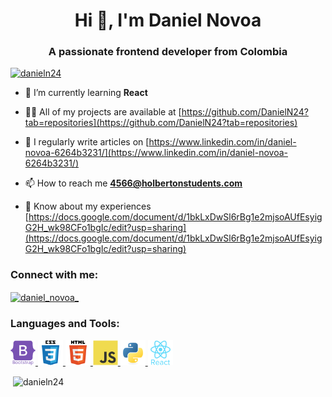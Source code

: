 <h1 align="center">Hi 👋, I'm Daniel Novoa</h1>
<h3 align="center">A passionate frontend developer from Colombia</h3>

<p align="left"> <a href="https://github.com/ryo-ma/github-profile-trophy"><img src="https://github-profile-trophy.vercel.app/?username=danieln24" alt="danieln24" /></a> </p>

- 🌱 I’m currently learning **React**

- 👨‍💻 All of my projects are available at [https://github.com/DanielN24?tab=repositories](https://github.com/DanielN24?tab=repositories)

- 📝 I regularly write articles on [https://www.linkedin.com/in/daniel-novoa-6264b3231/](https://www.linkedin.com/in/daniel-novoa-6264b3231/)

- 📫 How to reach me **4566@holbertonstudents.com**

- 📄 Know about my experiences [https://docs.google.com/document/d/1bkLxDwSl6rBg1e2mjsoAUfEsyigG2H_wk98CFo1bgIc/edit?usp=sharing](https://docs.google.com/document/d/1bkLxDwSl6rBg1e2mjsoAUfEsyigG2H_wk98CFo1bgIc/edit?usp=sharing)

<h3 align="left">Connect with me:</h3>
<p align="left">
<a href="https://instagram.com/daniel_novoa_" target="blank"><img align="center" src="https://raw.githubusercontent.com/rahuldkjain/github-profile-readme-generator/master/src/images/icons/Social/instagram.svg" alt="daniel_novoa_" height="30" width="40" /></a>
</p>

<h3 align="left">Languages and Tools:</h3>
<p align="left"> <a href="https://getbootstrap.com" target="_blank" rel="noreferrer"> <img src="https://raw.githubusercontent.com/devicons/devicon/master/icons/bootstrap/bootstrap-plain-wordmark.svg" alt="bootstrap" width="40" height="40"/> </a> <a href="https://www.w3schools.com/css/" target="_blank" rel="noreferrer"> <img src="https://raw.githubusercontent.com/devicons/devicon/master/icons/css3/css3-original-wordmark.svg" alt="css3" width="40" height="40"/> </a> <a href="https://www.w3.org/html/" target="_blank" rel="noreferrer"> <img src="https://raw.githubusercontent.com/devicons/devicon/master/icons/html5/html5-original-wordmark.svg" alt="html5" width="40" height="40"/> </a> <a href="https://developer.mozilla.org/en-US/docs/Web/JavaScript" target="_blank" rel="noreferrer"> <img src="https://raw.githubusercontent.com/devicons/devicon/master/icons/javascript/javascript-original.svg" alt="javascript" width="40" height="40"/> </a> <a href="https://www.python.org" target="_blank" rel="noreferrer"> <img src="https://raw.githubusercontent.com/devicons/devicon/master/icons/python/python-original.svg" alt="python" width="40" height="40"/> </a> <a href="https://reactjs.org/" target="_blank" rel="noreferrer"> <img src="https://raw.githubusercontent.com/devicons/devicon/master/icons/react/react-original-wordmark.svg" alt="react" width="40" height="40"/> </a> </p>

<p>&nbsp;<img align="center" src="https://github-readme-stats.vercel.app/api?username=danieln24&show_icons=true&locale=en" alt="danieln24" /></p>
